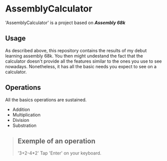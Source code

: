 # AssemblyCalculator
'AssemblyCalculator' is a project based on ***Assembly 68k*** 
## Usage
As described above, this repository contains the results of my debut learning assembly 68k.
You then might undestand the fact that the calculator doesn't provide all the features similar to the ones you use to see nowadays. Nonetheless, it has all the basic needs you expect to see on a calculator. 
## Operations 
All the basics operations are sustained.

-  Addition
- Multiplication
- Division
- Substration

> ## Exemple of an operation 
> '3+2-4*2'
> Tap  'Enter' on your keyboard. 

